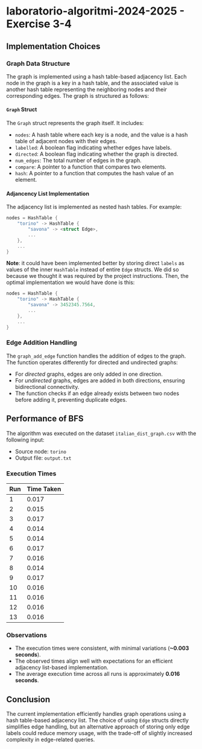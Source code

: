 # laboratorio-algoritmi-2024-2025 - Exercise 3-4

## Implementation Choices

### Graph Data Structure

The graph is implemented using a hash table-based adjacency list. Each node in the graph is a key in a hash table, and the associated value is another hash table representing the neighboring nodes and their corresponding edges. The graph is structured as follows:

#### `Graph` Struct

The `Graph` struct represents the graph itself. It includes:

- `nodes`: A hash table where each key is a node, and the value is a hash table of adjacent nodes with their edges.
- `labelled`: A boolean flag indicating whether edges have labels.
- `directed`: A boolean flag indicating whether the graph is directed.
- `num_edges`: The total number of edges in the graph.
- `compare`: A pointer to a function that compares two elements.
- `hash`: A pointer to a function that computes the hash value of an element.

#### Adjancency List Implementation

The adjacency list is implemented as nested hash tables. For example:

```c
nodes = HashTable {
    "torino" -> HashTable {
        "savona" -> <struct Edge>,
        ...
    },
    ...
}
```

**Note**: it could have been implemented better by storing direct `labels` as values of the inner `HashTable` instead of entire `Edge` structs. We did so because we thought it was required by the project instructions.
Then, the optimal implementation we would have done is this:

```c
nodes = HashTable {
    "torino" -> HashTable {
        "savona" -> 3452345.7564,
        ...
    },
    ...
}
```

### Edge Addition Handling

The `graph_add_edge` function handles the addition of edges to the graph. The function operates differently for directed and undirected graphs:

- For _directed_ graphs, edges are only added in one direction.
- For _undirected_ graphs, edges are added in both directions, ensuring bidirectional connectivity.
- The function checks if an edge already exists between two nodes before adding it, preventing duplicate edges.

## Performance of BFS

The algorithm was executed on the dataset `italian_dist_graph.csv` with the following input:

- Source node: `torino`
- Output file: `output.txt`

### Execution Times

| Run | Time Taken |
|-----|------------|
|   1 |      0.017 |
|   2 |      0.015 |
|   3 |      0.017 |
|   4 |      0.014 |
|   5 |      0.014 |
|   6 |      0.017 |
|   7 |      0.016 |
|   8 |      0.014 |
|   9 |      0.017 |
|  10 |      0.016 |
|  11 |      0.016 |
|  12 |      0.016 |
|  13 |      0.016 |

### Observations

- The execution times were consistent, with minimal variations (**~0.003 seconds**).
- The observed times align well with expectations for an efficient adjacency list-based implementation.
- The average execution time across all runs is approximately **0.016 seconds**.

## Conclusion

The current implementation efficiently handles graph operations using a hash table-based adjacency list. The choice of using `Edge` structs directly simplifies edge handling, but an alternative approach of storing only edge labels could reduce memory usage, with the trade-off of slightly increased complexity in edge-related queries.
